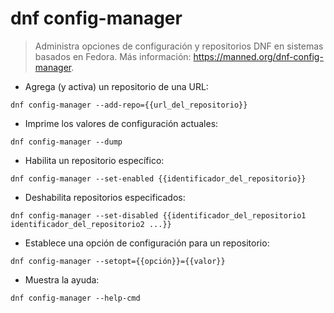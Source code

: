 # dnf config-manager

> Administra opciones de configuración y repositorios DNF en sistemas basados en Fedora.
> Más información: <https://manned.org/dnf-config-manager>.

- Agrega (y activa) un repositorio de una URL:

`dnf config-manager --add-repo={{url_del_repositorio}}`

- Imprime los valores de configuración actuales:

`dnf config-manager --dump`

- Habilita un repositorio específico:

`dnf config-manager --set-enabled {{identificador_del_repositorio}}`

- Deshabilita repositorios especificados:

`dnf config-manager --set-disabled {{identificador_del_repositorio1 identificador_del_repositorio2 ...}}`

- Establece una opción de configuración para un repositorio:

`dnf config-manager --setopt={{opción}}={{valor}}`

- Muestra la ayuda:

`dnf config-manager --help-cmd`
